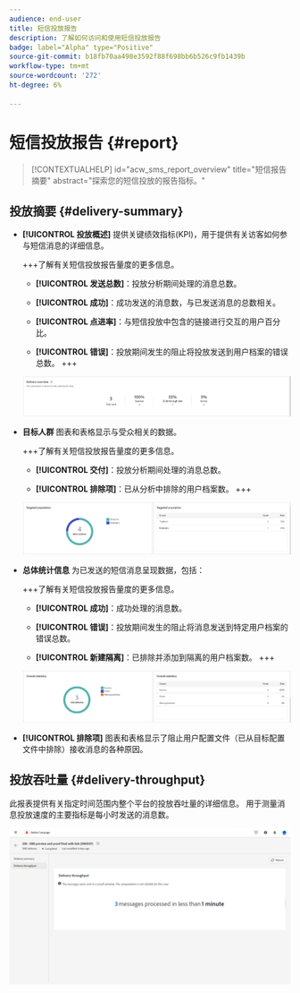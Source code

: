 ```yaml
---
audience: end-user
title: 短信投放报告
description: 了解如何访问和使用短信投放报告
badge: label="Alpha" type="Positive"
source-git-commit: b18fb70aa498e3592f88f698bb6b526c9fb1439b
workflow-type: tm+mt
source-wordcount: '272'
ht-degree: 6%

---
```


# 短信投放报告 {#report}

>[!CONTEXTUALHELP]
>id="acw_sms_report_overview"
>title="短信报告摘要"
>abstract="探索您的短信投放的报告指标。"

## 投放摘要 {#delivery-summary}

* **[!UICONTROL 投放概述]** 提供关键绩效指标(KPI)，用于提供有关访客如何参与短信消息的详细信息。

  +++了解有关短信投放报告量度的更多信息。

   * **[!UICONTROL 发送总数]**：投放分析期间处理的消息总数。

   * **[!UICONTROL 成功]**：成功发送的消息数，与已发送消息的总数相关。

   * **[!UICONTROL 点进率]**：与短信投放中包含的链接进行交互的用户百分比。

   * **[!UICONTROL 错误]**：投放期间发生的阻止将投放发送到用户档案的错误总数。
+++

  ![](assets/reporting_sms_3.png)

* **目标人群** 图表和表格显示与受众相关的数据。

  +++了解有关短信投放报告量度的更多信息。

   * **[!UICONTROL 交付]**：投放分析期间处理的消息总数。

   * **[!UICONTROL 排除项]**：已从分析中排除的用户档案数。
+++

  ![](assets/reporting_sms_4.png)

* **总体统计信息** 为已发送的短信消息呈现数据，包括：

  +++了解有关短信投放报告量度的更多信息。

   * **[!UICONTROL 成功]**：成功处理的消息数。

   * **[!UICONTROL 错误]**：投放期间发生的阻止将消息发送到特定用户档案的错误总数。

   * **[!UICONTROL 新建隔离]**：已排除并添加到隔离的用户档案数。
+++

  ![](assets/reporting_sms_5.png)

* **[!UICONTROL 排除项]** 图表和表格显示了阻止用户配置文件（已从目标配置文件中排除）接收消息的各种原因。

## 投放吞吐量 {#delivery-throughput}

此报表提供有关指定时间范围内整个平台的投放吞吐量的详细信息。 用于测量消息投放速度的主要指标是每小时发送的消息数。

![](assets/reporting_sms_2.png)


